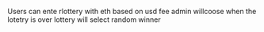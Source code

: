 Users can ente rlottery with eth based on usd fee
admin willcoose when the lotetry is over
lottery will select random winner